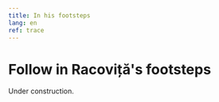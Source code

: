 ```yaml
---
title: In his footsteps
lang: en
ref: trace
---
```


# Follow in Racoviță's footsteps

Under construction.
